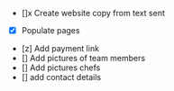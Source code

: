 - []x Create website copy from text sent
- [x] Populate pages
- [z] Add payment link
- [] Add pictures of team members
- [] Add pictures chefs
- [] add contact details
